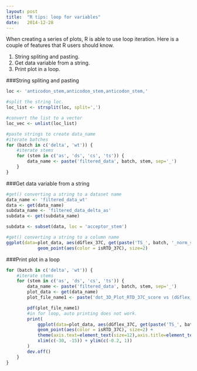 ```yaml
---
layout: post
title:  "R tips: loop for variables"
date:   2014-12-28
---
```


When creating a series of plots, R is able to use loop iteration. Here is a couple of features that R users should know.  

1. String spliting and pasting.  
2. Get data variable from a string.
3. Print plot in a loop.


###String spliting and pasting
```r
loc <- 'anticodon_stem,anticodon_stem,anticodon_stem,'

#split the string loc.
loc_list <- strsplit(loc, split=',')

#convert the list to a vector
loc_vec <- unlist(loc_list)

#paste strings to create data_name
#iterate batches
for (batch in c('delta', 'wt')) {
    #iterate stems
    for (stem in c('as', 'ds', 'cs', 'ts')) {
        data_name <- paste('filtered_data', batch, stem, sep='_')
    }
}
```

###Get data variable from a string
```r
#get() converting a string to a dataset name
data_name <- 'filtered_data_wt'
data <- get(data_name)
subdata_name <- 'filtered_data_delta_as'
subdata <- get(subdata_name)

subdata <- subset(data, loc = 'acceptor_stem')

#get() converting a string to a column name
ggplot(data=plot_data, aes(dGflex_37C, get(paste('TS_', batch, '_norm_score', sep='')))) + 
            geom_point(aes(color = isRTD_37C), size=2)
```

###Print plot in a loop
```r
for (batch in c('delta', 'wt')) {
    #iterate stems
    for (stem in c('as', 'ds', 'cs', 'ts')) {
        data_name <- paste('filtered_data', batch, stem, sep='_')
        plot_data <- get(data_name)
        plot_file_name1 <- paste('dot_3D_Plot_RTD_37C_score vs (dGflex_37C-n-TS_', batch, '_norm)_tpl_', stem, '.pdf', sep='')

        pdf(plot_file_name1)
        #in for loop, auto printing does not work.
        print(
            ggplot(data=plot_data, aes(dGflex_37C, get(paste('TS_', batch, '_norm_score', sep='')))) + 
            geom_point(aes(color = isRTD_37C), size=2) +  
            theme(axis.text=element_text(size=12),axis.title=element_text(size=14,face="bold")) + 
            xlim(c(-30, -15)) + ylim(c(-0.2, 1))
        )
        dev.off()  
    }
}

```